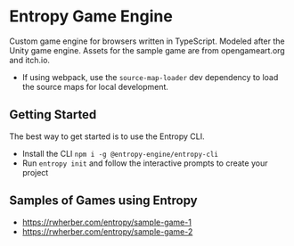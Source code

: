 # Entropy Game Engine
Custom game engine for browsers written in TypeScript. Modeled after the Unity game engine.
Assets for the sample game are from opengameart.org and itch.io.

- If using webpack, use the `source-map-loader` dev dependency to load the source maps for local development.

## Getting Started
The best way to get started is to use the Entropy CLI.

- Install the CLI `npm i -g @entropy-engine/entropy-cli`
- Run `entropy init` and follow the interactive prompts to create your project

## Samples of Games using Entropy
- https://rwherber.com/entropy/sample-game-1
- https://rwherber.com/entropy/sample-game-2

